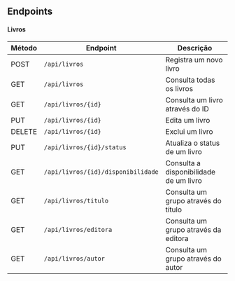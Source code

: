 ## Endpoints
#### Livros
| Método | Endpoint             | Descrição                       |
|--------|----------------------|---------------------------------|
| POST   | `/api/livros`        | Registra um novo livro          |
| GET    | `/api/livros`        | Consulta todas os livros        |
| GET    | `/api/livros/{id}`   | Consulta um livro através do ID |
| PUT    | `/api/livros/{id}`   | Edita um livro                  |
| DELETE | `/api/livros/{id}`   | Exclui um livro                 |
| PUT    | `/api/livros/{id}/status`   | Atualiza o status de um livro |
| GET    | `/api/livros/{id}/disponibilidade`   | Consulta a disponibilidade de um livro |
| GET    | `/api/livros/titulo`   | Consulta um grupo através do título |
| GET    | `/api/livros/editora`   | Consulta um grupo através da editora |
| GET    | `/api/livros/autor`   | Consulta um grupo através do autor |
